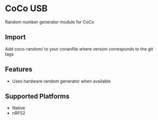 # CoCo USB

Random number generator module for CoCo

## Import
Add coco-random/<version> to your conanfile where version corresponds to the git tags

## Features
* Uses hardware random generator when available

## Supported Platforms
* Native
* nRF52
